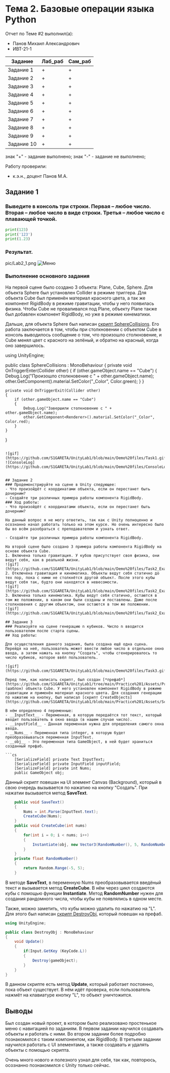 # Тема 2. Базовые операции языка Python
Отчет по Теме #2 выполнил(а):
- Панов Михаил Александрович
- ИВТ-21-1

| Задание | Лаб_раб | Сам_раб |
| ------ | ------ | ------ |
| Задание 1 | + | + |
| Задание 2 | + | + |
| Задание 3 | + | + |
| Задание 4 | + | + |
| Задание 5 | + | + |
| Задание 6 | + | + |
| Задание 7 | + | + |
| Задание 8 | + | + |
| Задание 9 | + | + |
| Задание 10 | + | + |

знак "+" - задание выполнено; знак "-" - задание не выполнено;

Работу проверили:
- к.э.н., доцент Панов М.А.

## Задание 1
### Выведите в консоль три строки. Первая – любое число. Вторая – любое число в виде строки. Третья – любое число с плавающей точкой.

```python
print(123)
print('123')
print(1.23)
```
### Результат.

pic/Lab2_1.png
![Меню](https://github.com/vnika2003/Software_Engineering/pic/Lab2_1.png)

### Выполнение основного задания
На первой сцене было создано 3 объекта: Plane, Cube, Sphere. Для объекта Sphere был установлен Collider в режиме триггера. Для объекта Cube был применён материал красного цвета, а так же компонент RigidBody в режиме гравитации, чтобы у него появилась физика. Чтобы Cube не проваливался под Plane, объекту Plane также был добавлен компонент RigidBody, но уже в режиме кинематики.

Дальше, для объекта Sphere был написан [скрипт SphereCollisions](https://github.com/S1GARETA/UnityLab1/blob/main/Practice%201/Assets/Scripts/SphereCollisions.cs). Его работа заключается в том, чтобы при столкновении с объектом Cube в консоль выводилось сообщение о том, что произошло столкновение, и Cube менял цвет с красного на зелёный, и обратно на красный, когда оно завершилось.


using UnityEngine;

public class SphereCollisions : MonoBehaviour
{
    private void OnTriggerEnter(Collider other) 
    {
        if (other.gameObject.name == "Cube") 
        {
            Debug.Log("Произошло столкновение с " + other.gameObject.name);
            other.GetComponent<Renderer>().material.SetColor("_Color", Color.green);
        }
    }

    private void OnTriggerExit(Collider other) 
    {
        if (other.gameObject.name == "Cube")
        {
            Debug.Log("Завершили столкновение с " + other.gameObject.name);
            other.GetComponent<Renderer>().material.SetColor("_Color", Color.red);
        }
    }
}
```

![gif](https://github.com/S1GARETA/UnityLab1/blob/main/Demo%20files/Task1.gif)
![ConsoleLog](https://github.com/S1GARETA/UnityLab1/blob/main/Demo%20files/ConsoleLog.jpg)


## Задание 2
### Продемонстрируйте на сцене в Unity следующее:
- Что произойдёт с координатами объекта, если он перестанет быть дочерним?
- Создайте три различных примера работы компонента RigidBody.
### Ход работы:
- Что произойдёт с координатами объекта, если он перестанет быть дочерним?

На данный вопрос я не могу ответить, так как с Unity полноценно и осознанно начал работать только на этом курсе. Но очень интересно было бы во всём разобраться с преподавателем и узнать ответ.

- Создайте три различных примера работы компонента RigidBody.

На второй сцене было создано 3 примера работы компонента RigidBody на основе объекта Cube.
1. Включена только гравитация. У кубов присутствует своя физика, они ведут себя, как в реальной жизни.
![gif](https://github.com/S1GARETA/UnityLab1/blob/main/Demo%20files/Task2_Example1.gif)
2. Отключена гравитация и кинематика. Объекты ведут себя статично до тех пор, пока с ними не столкнётся другой объект. После этого кубы ведут себя так, будто они находятся в невесомости.
![gif](https://github.com/S1GARETA/UnityLab1/blob/main/Demo%20files/Task2_Example2.gif)
3. Включена только кинематика. Кубы ведут себя статично, остаются в том же положении, в каком они были созданы и поставлены. Даже после столкновения с другим объектом, они остаются в том же положении.
![gif](https://github.com/S1GARETA/UnityLab1/blob/main/Demo%20files/Task2_Example3.gif)

## Задание 3
### Реализуйте на сцене генерацию n кубиков. Число n вводится пользователем после старта сцены.
## Ход работы:

Для осуществления данного задания, была создана ещё одна сцена. Перейдя на неё, пользователь может ввести любое число в отдельное окно ввода, а затем нажать на кнопку "Создать", чтобы сгенерировалось то число кубиков, которое ввёл пользователь.

![gif](https://github.com/S1GARETA/UnityLab1/blob/main/Demo%20files/Task3.gif)

Перед тем, как написать скрипт, был создан [*префаб*](https://github.com/S1GARETA/UnityLab1/tree/main/Practice%201/Assets/Prefabs) (шаблон) объекта Cube. У него установлен компонент RigidBody в режиме гравитации и применён материал красного цвета. Для создания генерации по нажатию на кнопку, был написал [скрипт CreateObjects](https://github.com/S1GARETA/UnityLab1/blob/main/Practice%201/Assets/Scripts/CreateObjects.cs).

В нём определено 4 переменные:
- __InputText__ - Переменная, в которую передаётся тот текст, который вводит пользователь в окно ввода (в нашем случае число).
- __inputField__ - Данная переменная нужна для определения самого окна ввода.
- __Nums__ - Переменная типа integer, в которую будет преобразовываться переменная InputText.
- __obj__ - Это переменная типа GameObject, в ней будет храниться созданный префаб.

```cs
    [SerializeField] private Text InputText;
    [SerializeField] private InputField inputField;
    [SerializeField] private int Nums;
    public GameObject obj;
```

Данный скрипт повешан на UI элемент Canvas (Background), который в свою очередь вызывается по нажатию на кнопку "Создать". При нажатии вызывается метод __SaveText__.

```cs
    public void SaveText()
    {
        Nums = int.Parse(InputText.text);
        CreateCube(Nums);
    }
    public void CreateCube(int nums)
    {
        for(int i = 0; i < nums; i++)
        {
            Instantiate(obj, new Vector3(RandomNumber(), 5, RandomNumber()), Quaternion.Euler(0, 0, 0));
        } 
    }
    private float RandomNumber()
    {
        return Random.Range(-5, 5);
    }
```

В методе __SaveText__, в переменную Nums преобразовывается введёный текст и вызывается метод __CreateCube__. В нём через цикл создаются кубы с помощью функции __Instantiate__. Метод __RandomNumber__ нужен для создания рандомного числа, чтобы кубы не появлялись в одном месте.

Также, можно заметить, что кубы можно удалить по нажатию на "L". Для этого был написан [скрипт DestroyObj](https://github.com/S1GARETA/UnityLab1/blob/main/Practice%201/Assets/Scripts/DestroyObj.cs), который повешан на префаб.

```cs
using UnityEngine;

public class DestroyObj : MonoBehaviour
{
    void Update()
    {
        if(Input.GetKey (KeyCode.L))
        {
            Destroy(gameObject);
        }
    }
}
```

В данном скрипте есть метод __Update__, который работает постоянно, пока объект существует. В нём идёт проверка, если пользователь нажмёт на клавиатуре кнопку "L", то объект уничтожится.

## Выводы

Был создан новый проект, в котором было реализовано простенькое меню с навигацией по заданиям. В первом задании научился создавать объекты и работать с ними. Во втором задании более подробно познакомился с таким компонентом, как RigidBody. В третьем задании научился работать с UI элементами, а также создавать и удалять объекты с помощью скрипта.

Очень много нового и полезного узнал для себя, так как, повторюсь, осознанно познакомился с Unity только сейчас.
